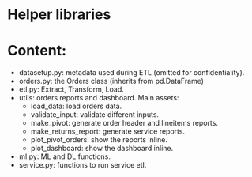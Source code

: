 # Helper libraries

# Content:

- datasetup.py: metadata used during ETL (omitted for confidentiality).
- orders.py: the Orders class (inherits from pd.DataFrame)
- etl.py: Extract, Transform, Load.
- utils: orders reports and dashboard.
  Main assets:
  - load_data: load orders data.
  - validate_input: validate different inputs.
  - make_pivot: generate order header and lineitems reports.
  - make_returns_report: generate service reports.
  - plot_pivot_orders: show the reports inline.
  - plot_dashboard: show the dashboard inline.
- ml.py: ML and DL functions.
- service.py: functions to run service etl.

